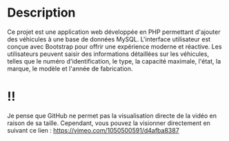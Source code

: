 # Description
Ce projet est une application web développée en PHP permettant d'ajouter des véhicules à une base de données MySQL. L'interface utilisateur est conçue avec Bootstrap pour offrir une expérience moderne et réactive. Les utilisateurs peuvent saisir des informations détaillées sur les véhicules, telles que le numéro d'identification, le type, la capacité maximale, l'état, la marque, le modèle et l'année de fabrication.

# !!
Je pense que GitHub ne permet pas la visualisation directe de la vidéo en raison de sa taille. Cependant, vous pouvez la visionner directement en suivant ce lien : https://vimeo.com/1050500591/d4afba8387
